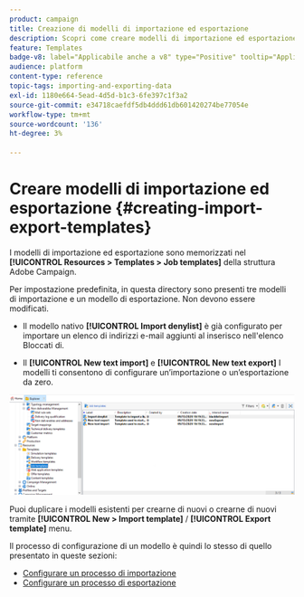 ```yaml
---
product: campaign
title: Creazione di modelli di importazione ed esportazione
description: Scopri come creare modelli di importazione ed esportazione in Campaign
feature: Templates
badge-v8: label="Applicabile anche a v8" type="Positive" tooltip="Applicabile anche a Campaign v8"
audience: platform
content-type: reference
topic-tags: importing-and-exporting-data
exl-id: 1180e664-5ead-4d5d-b1c3-6fe397c1f3a2
source-git-commit: e34718caefdf5db4ddd61db601420274be77054e
workflow-type: tm+mt
source-wordcount: '136'
ht-degree: 3%

---
```


# Creare modelli di importazione ed esportazione {#creating-import-export-templates}



I modelli di importazione ed esportazione sono memorizzati nel **[!UICONTROL Resources > Templates > Job templates]** della struttura Adobe Campaign.

Per impostazione predefinita, in questa directory sono presenti tre modelli di importazione e un modello di esportazione. Non devono essere modificati.

* Il modello nativo **[!UICONTROL Import denylist]** è già configurato per importare un elenco di indirizzi e-mail aggiunti al inserisco nell&#39;elenco Bloccati di.

* Il **[!UICONTROL New text import]** e **[!UICONTROL New text export]** I modelli ti consentono di configurare un’importazione o un’esportazione da zero.

![](assets/s_ncs_user_export_wizard_template_create.png)

Puoi duplicare i modelli esistenti per crearne di nuovi o crearne di nuovi tramite **[!UICONTROL New > Import template]** / **[!UICONTROL Export template]** menu.

Il processo di configurazione di un modello è quindi lo stesso di quello presentato in queste sezioni:

* [Configurare un processo di importazione](../../platform/using/executing-import-jobs.md)
* [Configurare un processo di esportazione](../../platform/using/executing-export-jobs.md)
